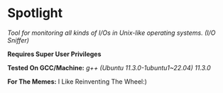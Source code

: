 # Spotlight
*Tool for monitoring all kinds of I/Os in Unix-like operating systems. (I/O Sniffer)*

**Requires Super User Privileges**

**Tested On GCC/Machine:** *g++ (Ubuntu 11.3.0-1ubuntu1~22.04) 11.3.0*

**For The Memes:** I Like Reinventing The Wheel:)

